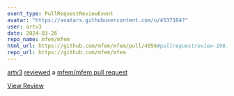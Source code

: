 ```yaml
---
event_type: PullRequestReviewEvent
avatar: "https://avatars.githubusercontent.com/u/4537104?"
user: artv3
date: 2024-03-26
repo_name: mfem/mfem
html_url: https://github.com/mfem/mfem/pull/4056#pullrequestreview-1961584553
repo_url: https://github.com/mfem/mfem
---
```


<a href='https://github.com/artv3' target='_blank'>artv3</a> <a href='https://github.com/mfem/mfem/pull/4056#pullrequestreview-1961584553' target='_blank'>reviewed</a> a <a href='https://github.com/mfem/mfem/pull/4056' target='_blank'>mfem/mfem pull request</a>

<small></small>

<a href='https://github.com/mfem/mfem/pull/4056#pullrequestreview-1961584553' target='_blank'>View Review</a>